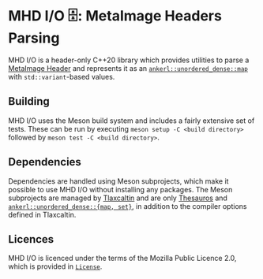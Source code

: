 # MHD I/O 🗄️: MetaImage Headers Parsing

MHD I/O is a header-only C++20 library which provides utilities to parse a [MetaImage Header](https://insightsoftwareconsortium.github.io/ITKWikiArchive/Wiki/ITK/MetaIO/Documentation/) and represents it as an [`ankerl::unordered_dense::map`](https://github.com/martinus/unordered_dense/) with `std::variant`-based values.

## Building

MHD I/O uses the Meson build system and includes a fairly extensive set of tests.
These can be run by executing `meson setup -C <build directory>` followed by `meson test -C <build directory>`.

## Dependencies

Dependencies are handled using Meson subprojects, which make it possible to use MHD I/O without installing any packages.
The Meson subprojects are managed by [Tlaxcaltin](https://github.com/KurtBoehm/tlaxcaltin) and are only [Thesauros](https://github.com/KurtBoehm/thesauros) and [`ankerl::unordered_dense::{map, set}`](https://github.com/martinus/unordered_dense), in addition to the compiler options defined in Tlaxcaltin.

## Licences

MHD I/O is licenced under the terms of the Mozilla Public Licence 2.0, which is provided in [`License`](License).
